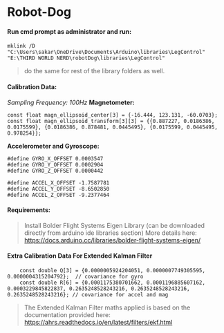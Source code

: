 # Robot-Dog

#### Run cmd prompt as administrator and run:
```
mklink /D "C:\Users\sakar\OneDrive\Documents\Arduino\libraries\LegControl" "E:\THIRD WORLD NERD\robotDog\libraries\LegControl"
```
> do the same for rest of the library folders as well.

#### Calibration Data:
*Sampling Frequency: 100Hz*
**Magnetometer:**
```
const float magn_ellipsoid_center[3] = {-16.444, 123.131, -60.0703};
const float magn_ellipsoid_transform[3][3] = {{0.887227, 0.0186386, 0.0175599}, {0.0186386, 0.878481, 0.0445495}, {0.0175599, 0.0445495, 0.978254}};
```
**Accelerometer and Gyroscope:**
```
#define GYRO_X_OFFSET 0.0003547
#define GYRO_Y_OFFSET 0.0002904
#define GYRO_Z_OFFSET 0.0000442

#define ACCEL_X_OFFSET -1.7587781
#define ACCEL_Y_OFFSET -8.6502850
#define ACCEL_Z_OFFSET -9.2377464
```
#### Requirements:
> Install Bolder Flight Systems Eigen Library (can be downloaded directly from arduino ide libraries section)
> More details here: https://docs.arduino.cc/libraries/bolder-flight-systems-eigen/

#### Extra Calibration Data For Extended Kalman Filter
```
    const double Q[3] = {0.0000005924204051, 0.0000007749305595, 0.0000004315204792};  // covariance for gyro
    const double R[6] = {0.0001175380701662, 0.0001196885607162, 0.0003229845822837, 0.2635248528243216, 0.2635248528243216, 0.2635248528243216}; // covariance for accel and mag
```
> The Extended Kalman Filter maths applied is based on the documentation provided here: https://ahrs.readthedocs.io/en/latest/filters/ekf.html